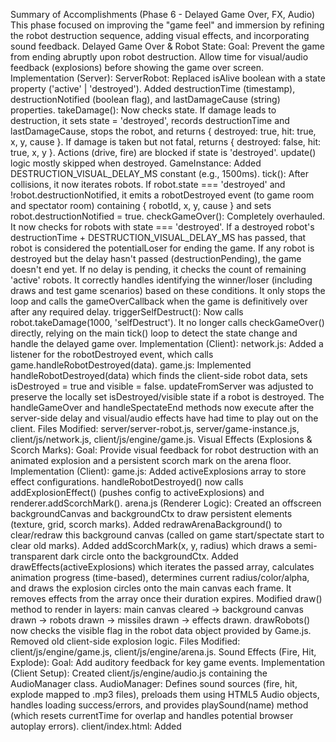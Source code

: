 Summary of Accomplishments (Phase 6 - Delayed Game Over, FX, Audio)
This phase focused on improving the "game feel" and immersion by refining the robot destruction sequence, adding visual effects, and incorporating sound feedback.
Delayed Game Over & Robot State:
Goal: Prevent the game from ending abruptly upon robot destruction. Allow time for visual/audio feedback (explosions) before showing the game over screen.
Implementation (Server):
ServerRobot:
Replaced isAlive boolean with a state property ('active' | 'destroyed').
Added destructionTime (timestamp), destructionNotified (boolean flag), and lastDamageCause (string) properties.
takeDamage(): Now checks state. If damage leads to destruction, it sets state = 'destroyed', records destructionTime and lastDamageCause, stops the robot, and returns { destroyed: true, hit: true, x, y, cause }. If damage is taken but not fatal, returns { destroyed: false, hit: true, x, y }. Actions (drive, fire) are blocked if state is 'destroyed'. update() logic mostly skipped when destroyed.
GameInstance:
Added DESTRUCTION_VISUAL_DELAY_MS constant (e.g., 1500ms).
tick(): After collisions, it now iterates robots. If robot.state === 'destroyed' and !robot.destructionNotified, it emits a robotDestroyed event (to game room and spectator room) containing { robotId, x, y, cause } and sets robot.destructionNotified = true.
checkGameOver(): Completely overhauled. It now checks for robots with state === 'destroyed'. If a destroyed robot's destructionTime + DESTRUCTION_VISUAL_DELAY_MS has passed, that robot is considered the potentialLoser for ending the game. If any robot is destroyed but the delay hasn't passed (destructionPending), the game doesn't end yet. If no delay is pending, it checks the count of remaining 'active' robots. It correctly handles identifying the winner/loser (including draws and test game scenarios) based on these conditions. It only stops the loop and calls the gameOverCallback when the game is definitively over after any required delay.
triggerSelfDestruct(): Now calls robot.takeDamage(1000, 'selfDestruct'). It no longer calls checkGameOver() directly, relying on the main tick() loop to detect the state change and handle the delayed game over.
Implementation (Client):
network.js: Added a listener for the robotDestroyed event, which calls game.handleRobotDestroyed(data).
game.js: Implemented handleRobotDestroyed(data) which finds the client-side robot data, sets isDestroyed = true and visible = false. updateFromServer was adjusted to preserve the locally set isDestroyed/visible state if a robot is destroyed. The handleGameOver and handleSpectateEnd methods now execute after the server-side delay and visual/audio effects have had time to play out on the client.
Files Modified: server/server-robot.js, server/game-instance.js, client/js/network.js, client/js/engine/game.js.
Visual Effects (Explosions & Scorch Marks):
Goal: Provide visual feedback for robot destruction with an animated explosion and a persistent scorch mark on the arena floor.
Implementation (Client):
game.js:
Added activeExplosions array to store effect configurations.
handleRobotDestroyed() now calls addExplosionEffect() (pushes config to activeExplosions) and renderer.addScorchMark().
arena.js (Renderer Logic):
Created an offscreen backgroundCanvas and backgroundCtx to draw persistent elements (texture, grid, scorch marks).
Added redrawArenaBackground() to clear/redraw this background canvas (called on game start/spectate start to clear old marks).
Added addScorchMark(x, y, radius) which draws a semi-transparent dark circle onto the backgroundCtx.
Added drawEffects(activeExplosions) which iterates the passed array, calculates animation progress (time-based), determines current radius/color/alpha, and draws the explosion circles onto the main canvas each frame. It removes effects from the array once their duration expires.
Modified draw() method to render in layers: main canvas cleared -> background canvas drawn -> robots drawn -> missiles drawn -> effects drawn.
drawRobots() now checks the visible flag in the robot data object provided by Game.js.
Removed old client-side explosion logic.
Files Modified: client/js/engine/game.js, client/js/engine/arena.js.
Sound Effects (Fire, Hit, Explode):
Goal: Add auditory feedback for key game events.
Implementation (Client Setup):
Created client/js/engine/audio.js containing the AudioManager class.
AudioManager: Defines sound sources (fire, hit, explode mapped to .mp3 files), preloads them using HTML5 Audio objects, handles loading success/errors, and provides playSound(name) method (which resets currentTime for overlap and handles potential browser autoplay errors).
client/index.html: Added <script src="js/engine/audio.js">.
client/js/main.js: Instantiated AudioManager on DOMContentLoaded and assigned it to window.audioManager.
Implementation (Server Event Generation):
ServerRobot:
fire() now returns { success: boolean, eventData?: { type: 'fire', x, y, ownerId } }.
takeDamage() now returns { destroyed: boolean, hit: boolean, x?, y?, cause? } indicating if damage was successfully applied (hit) and optionally if destruction occurred.
ServerCollisionSystem:
checkMissileRobotCollisions() and checkRobotRobotCollisions() capture the result from takeDamage. If result.hit is true, they call this.game.addHitEvent(x, y, targetId).
ServerRobotInterpreter:
safeFire() method now directly calls this.currentGameInstance.addFireEvent(fireResult.eventData) if robot.fire() was successful.
GameInstance:
Added fireEventsToBroadcast = [] and hitEventsToBroadcast = [].
Added addFireEvent(eventData) and addHitEvent(x, y, targetId) methods to populate these arrays.
tick(): Clears event arrays at the start. Relies on safeFire (called during interpreter execution) and CollisionSystem methods to call addFireEvent/addHitEvent.
getGameState(): Includes fireEvents: this.fireEventsToBroadcast and hitEvents: this.hitEventsToBroadcast in the state object sent to clients.
Implementation (Client Sound Playback):
game.js:
updateFromServer(): Checks the received gameState for non-empty fireEvents and hitEvents arrays. If found, calls window.audioManager.playSound('fire') or window.audioManager.playSound('hit') respectively (currently plays one sound per batch).
handleRobotDestroyed(): Calls window.audioManager.playSound('explode').
Files Modified: client/js/engine/audio.js (new), client/index.html, client/js/main.js, client/js/engine/game.js, server/server-robot.js, server/server-collision.js, server/server-interpreter.js, server/game-instance.js.
Assets Added: Files fire.mp3, hit.mp3, explode.mp3 placed in client/assets/sounds/.
Notes
The implementation adds significant polish and player feedback to the core gameplay loop.
The sound event generation on the server is designed to be extensible for future sounds.
Client-side sound playback currently plays one 'fire' or 'hit' sound per update batch, regardless of how many events occurred, to prevent overwhelming audio. This could be refined later (e.g., based on proximity, player involvement).
--- END OF FILE project_update_phase6.md ---